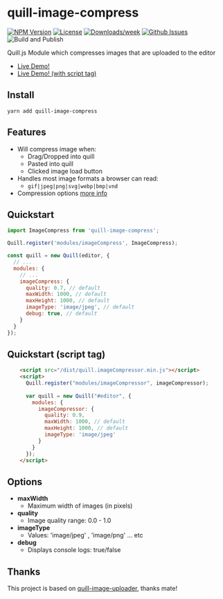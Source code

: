 # quill-image-compress
<!-- [START badges] -->
[![NPM Version](https://img.shields.io/npm/v/quill-image-compress.svg)](https://www.npmjs.com/package/quill-image-compress) 
[![License](https://img.shields.io/npm/l/quill-image-compress.svg)](https://github.com/benwinding/quill-image-compress/blob/master/LICENSE) 
[![Downloads/week](https://img.shields.io/npm/dm/quill-image-compress.svg)](https://www.npmjs.com/package/quill-image-compress) 
[![Github Issues](https://img.shields.io/github/issues/benwinding/quill-image-compress.svg)](https://github.com/benwinding/quill-image-compress)
![Build and Publish](https://github.com/benwinding/quill-image-compress/workflows/Build%20and%20Publish/badge.svg)
<!-- [END badges] -->

Quill.js Module which compresses images that are uploaded to the editor 

- [Live Demo!](https://benwinding.github.io/quill-image-compress/src/demo.html)
- [Live Demo! (with script tag)](https://benwinding.github.io/quill-image-compress/src/demo-script-tag.html)

## Install
`yarn add quill-image-compress`

## Features

- Will compress image when:
  - Drag/Dropped into quill
  - Pasted into quill
  - Clicked image load button
- Handles most image formats a browser can read: 
  - `gif|jpeg|png|svg|webp|bmp|vnd`
- Compression options [more info](#options)

## Quickstart

``` js
import ImageCompress from 'quill-image-compress';

Quill.register('modules/imageCompress', ImageCompress);

const quill = new Quill(editor, {
  // ...
  modules: {
    // ...
    imageCompress: {
      quality: 0.7, // default
      maxWidth: 1000, // default
      maxHeight: 1000, // default
      imageType: 'image/jpeg', // default
      debug: true, // default
    }
  }
});

```

## Quickstart (script tag)

``` html
    <script src="/dist/quill.imageCompressor.min.js"></script>
    <script>
      Quill.register("modules/imageCompressor", imageCompressor);
      
      var quill = new Quill("#editor", {
        modules: {
          imageCompressor: {
            quality: 0.9,
            maxWidth: 1000, // default
            maxHeight: 1000, // default
            imageType: 'image/jpeg'
          }
        }
      });
    </script>
```

## Options

- **maxWidth**
  - Maximum width of images (in pixels)
- **quality** 
  - Image quality range: 0.0 - 1.0
- **imageType**
  - Values: 'image/jpeg' , 'image/png' ... etc
- **debug**
  - Displays console logs: true/false

## Thanks
This project is based on [quill-image-uploader](https://github.com/NoelOConnell/quill-image-uploader), thanks mate!

